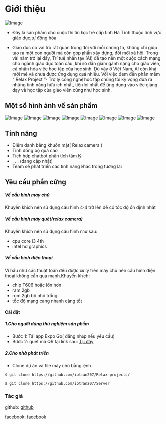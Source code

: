 # Giới thiệu

![Image](https://github.com/iotran207/Relax-projects/blob/master/Screens/Setting/logo-full.png?raw=true)

- Đây là sản phẩm cho cuộc thi tin học trẻ cấp tỉnh Hà Tĩnh thuộc lĩnh vực giáo dục,tự động hóa

- Giáo dục có vai trò rất quan trọng đối với mỗi chúng ta, không chỉ giúp tạo ra một con người mà còn góp phần xây dựng, đổi mới xã hội. Trong vài năm trở lại đây, Trí tuệ nhân tạo (AI) đã tạo nên một cuộc cách mạng cho ngành giáo dục toàn cầu, khi nó dần giảm gánh nặng cho giáo viên, cá nhân hóa việc học tập của học sinh. Dù vậy ở Việt Nam, AI còn khá mới mẻ và chưa được ứng dụng quá nhiều. Với việc đem đến phần mềm “ Relax Project ”- Trợ lý công nghệ học tập chúng tôi kỳ vọng đưa ra những tính năng hữu ích nhất, tiện lợi nhất để ứng dụng vào việc giảng dạy và học tập của giáo viên cũng như học sinh.

## Một số hình ảnh về sản phẩm

![Image](https://github.com/iotran207/Relax-projects/blob/master/Image/1.jpg?raw=true)
![Image](https://github.com/iotran207/Relax-projects/blob/master/Image/6.jpg?raw=true)
![Image](https://github.com/iotran207/Relax-projects/blob/master/Image/7.jpg?raw=true)
![Image](https://github.com/iotran207/Relax-projects/blob/master/Image/8.jpg?raw=true)
![Image](https://github.com/iotran207/Relax-projects/blob/master/Image/2.jpg?raw=true)
![Image](https://github.com/iotran207/Relax-projects/blob/master/Image/3.jpg?raw=true)
![Image](https://github.com/iotran207/Relax-projects/blob/master/Image/4.jpg?raw=true)
![Image](https://github.com/iotran207/Relax-projects/blob/master/Image/5.jpg?raw=true)


## Tính năng
- Điểm danh bằng khuôn mặt( Relax camera )
- Tính đồng bộ quá cao
- Tích hợp chatbot phân tích tâm lý 
- . . . (đang cập nhật)
- Team sẽ phát triển các tính năng khác trong tương lai

## Yêu cầu phần cứng
##### Về cấu hình máy chủ
Khuyến khích nên sử dụng cấu hình 4-4 trở lên để có tốc độ ổn định nhất
##### Về cấu hình máy quét(relax camera)
Khuyến khích nên sử dụng cấu hình như sau:
- cpu core i3 4th
- intel hd graphics

##### Về cấu hình điện thoại
Vì hầu như các thuật toán đều được xử lý trên máy chủ nên cấu hình điện thoại không cần quá mạnh.Khuyến khích:
- chip T606 hoặc lớn hơn
- ram 2gb
- rom 2gb bộ nhớ trống
- tốc độ mạng càng nhanh càng tốt

#### Cài đặt
<h5>
1.Cho người dùng thử nghiệm sản phẩm
</h5>

- Bước 1: Tải app Expo Go( đăng nhập nếu yêu cầu)
- Bước 2: quét mã QR tại link sau: 
[Tại đây](https://tinyurl.com/2oscopyw)

<h5>
2.Cho nhà phát triển
</h5>

- Clone dự án và file máy chủ bằng lệnh

`$ git clone https://github.com/iotran207/Relax-projects/`

`$ git clone https://github.com/iotran207/Server`

### Tác giả
github: [github](https://github.com/iotran207)

facebook: [facebook](https://www.facebook.com/letranhoanglanvn)






